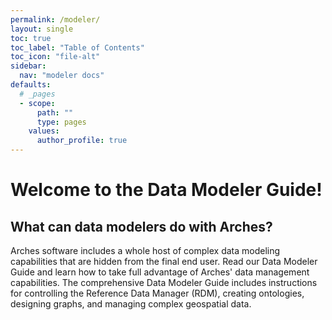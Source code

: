 ```yaml
---
permalink: /modeler/
layout: single
toc: true
toc_label: "Table of Contents"
toc_icon: "file-alt"
sidebar:
  nav: "modeler docs"
defaults:
  # _pages
  - scope:
      path: ""
      type: pages
    values:
      author_profile: true
---
```

# Welcome to the Data Modeler Guide!

## What can data modelers do with Arches?
Arches software includes a whole host of complex data modeling capabilities that are hidden from the final end user. Read our Data Modeler Guide and learn how to take full advantage of Arches' data management capabilities. The comprehensive Data Modeler Guide includes instructions for controlling the Reference Data Manager (RDM), creating ontologies, designing graphs, and managing complex geospatial data.
